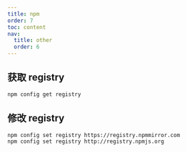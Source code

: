 ```yaml
---
title: npm
order: 7
toc: content
nav:
  title: other
  order: 6
---
```


## 获取 registry

```bash
npm config get registry
```

## 修改 registry

```bash
npm config set registry https://registry.npmmirror.com
npm config set registry http://registry.npmjs.org
```
